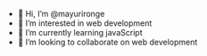- 👋 Hi, I’m @mayurironge
- 👀 I’m interested in web development 
- 🌱 I’m currently learning javaScript
- 💞️ I’m looking to collaborate on web development


<!---
mayurironge/mayurironge is a ✨ special ✨ repository because its `README.md` (this file) appears on your GitHub profile.
You can click the Preview link to take a look at your changes.
--->
